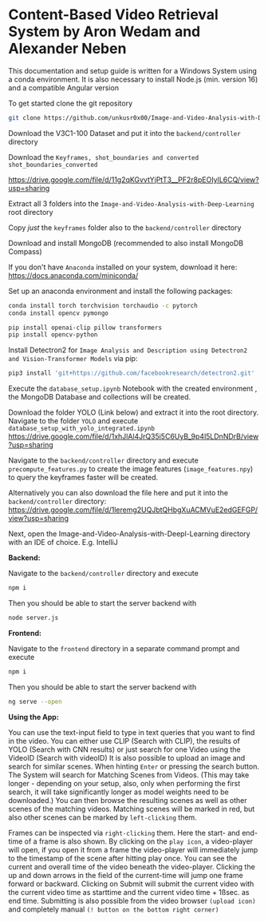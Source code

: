 # Content-Based Video Retrieval System by Aron Wedam and Alexander Neben

This documentation and setup guide is written for a Windows System using a conda environment.
It is also necessary to install Node.js (min. version 16) and a compatible Angular version

To get started clone the git repository

```bash
git clone https://github.com/unkusr0x00/Image-and-Video-Analysis-with-Deep-Learning.git 
```

Download the V3C1-100 Dataset and put it into the `backend/controller` directory

Download the `Keyframes, shot_boundaries and converted shot_boundaries_converted`

https://drive.google.com/file/d/11g2qKGvvtYjPtT3__PF2r8pEOIylL6CQ/view?usp=sharing

Extract all 3 folders into the `Image-and-Video-Analysis-with-Deep-Learning` root directory

Copy *just* the `keyframes` folder also to the `backend/controller` directory

Download and install MongoDB (recommended to also install MongoDB Compass)

If you don't have `Anaconda` installed on your system, download it here: https://docs.anaconda.com/miniconda/

Set up an anaconda environment and install the following packages:

```bash
conda install torch torchvision torchaudio -c pytorch
conda install opencv pymongo
```

```bash
pip install openai-clip pillow transformers
pip install opencv-python
```

Install Detectron2 for `Image Analysis and Description using Detectron2 and Vision-Transformer Models` via pip:
```bash
pip3 install 'git+https://github.com/facebookresearch/detectron2.git' 
```

Execute the `database_setup.ipynb` Notebook with the created environment , the MongoDB Database and collections will be created.

Download the folder YOLO (Link below) and extract it into the root directory. Navigate to the folder `YOLO` and execute `database_setup_with_yolo_integrated.ipynb`
https://drive.google.com/file/d/1xhJlAl4JrQ35i5C6UyB_9p4l5LDnNDrB/view?usp=sharing

Navigate to the `backend/controller` directory and execute `precompute_features.py` to create the image features (`image_features.npy`) to query the keyframes faster will be created.

Alternatively you can also download the file here and put it into the `backend/controller` directory:
https://drive.google.com/file/d/1leremg2UQJbtQHbgXuACMVuE2edGEFGP/view?usp=sharing

Next, open the Image-and-Video-Analysis-with-Deepl-Learning directory with an IDE of choice. E.g. IntelliJ

**Backend:**

Navigate to the `backend/controller` directory and execute
```bash
npm i
```
Then you should be able to start the server backend with
```bash
node server.js
```

**Frontend:**

Navigate to the `frontend` directory in a separate command prompt and execute
```bash
npm i
```
Then you should be able to start the server backend with
```bash
ng serve --open
```

**Using the App:**

You can use the text-input field to type in text queries that you want to find in the video.
You can either use CLIP (Search with CLIP), the results of YOLO (Search with CNN results) or just search for one Video using the VideoID (Search with videoID)
It is also possible to upload an image and search for similar scenes.
When hinting `Enter` or pressing the search button. The System will search for Matching Scenes from Videos. (This may take longer - depending on your setup, also, only when performing the first search, it will take significantly longer as model weights need to be downloaded.)
You can then browse the resulting scenes as well as other scenes of the matching videos.
Matching scenes will be marked in red, but also other scenes can be marked by `left-clicking` them.

Frames can be inspected via `right-clicking` them. Here the start- and end-time of a frame is also shown.
By clicking on the `play icon`, a video-player will open, if you open it from a frame the video-player will immediately jump to the timestamp of the scene after hitting play once.
You can see the current and overall time of the video beneath the video-player.
Clicking the up and down arrows in the field of the current-time will jump one frame forward or backward.
Clicking on Submit will submit the current video with the current video time as starttime and the current video time + 1ßsec. as end time.
Submitting is also possible from the video browser `(upload icon)` and completely manual ``(! button on the bottom right corner)``
